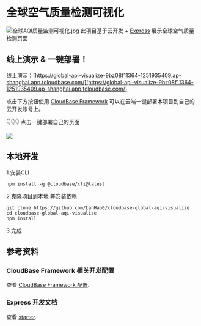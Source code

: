 
# 全球空气质量检测可视化
![全球AQI质量监测可视化.jpg](https://i.loli.net/2021/01/22/wKp7PdFXjREivf1.jpg)
此项目基于云开发 + [Express](https://expressjs.com/zh-cn/) 展示全球空气质量检测页面

## 线上演示 & 一键部署！
线上演示：[https://global-api-visualize-9bz08f11364-1251935409.ap-shanghai.app.tcloudbase.com/](https://global-api-visualize-9bz08f11364-1251935409.ap-shanghai.app.tcloudbase.com/)

点击下方按钮使用 [CloudBase Framework](https://github.com/TencentCloudBase/cloudbase-framework) 可以在云端一键部署本项目到自己的云开发账号上。

👇👇👇 点击一键部署自己的页面  

[![](https://main.qcloudimg.com/raw/67f5a389f1ac6f3b4d04c7256438e44f.svg)](https://console.cloud.tencent.com/tcb/env/index?action=CreateAndDeployCloudBaseProject&appUrl=https%3A%2F%2Fgithub.com%2FLanHao0%2Fcloudbase-global-aqi-visualize&branch=master)


## 本地开发
1.安装CLI
```
npm install -g @cloudbase/cli@latest
```

2.克隆项目到本地 并安装依赖
```
git clone https://github.com/LanHao0/cloudbase-global-aqi-visualize
cd cloudbase-global-aqi-visualize
npm install
```
3.完成

## 参考资料
### CloudBase Framework 相关开发配置

查看 [CloudBase Framework 配置](https://github.com/TencentCloudBase/cloudbase-framework).

### Express 开发文档

查看 [starter](https://expressjs.com/zh-cn/starter/installing.html).
